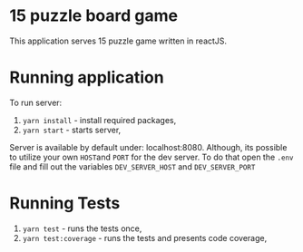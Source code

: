 # 15 puzzle board game

This application serves 15 puzzle game written in reactJS.

# Running application

To run server:

1. `yarn install` - install required packages,
2. `yarn start` - starts server,

Server is available by default under: localhost:8080.
Although, its possible to utilize your own `HOST`and `PORT` for the dev server.
To do that open the `.env` file and fill out the variables `DEV_SERVER_HOST` and `DEV_SERVER_PORT`


# Running Tests

1. `yarn test` - runs the tests once,
2. `yarn test:coverage` - runs the tests and presents code coverage,
